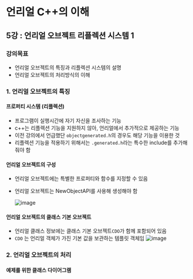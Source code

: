 # 언리얼 C++의 이해
## 5강 : 언리얼 오브젝트 리플렉션 시스템 1
### 강의목표
* 언리얼 오브젝트의 특징과 리플렉션 시스템의 설명
* 언리얼 오브젝트의 처리방식의 이해

### 1. 언리얼 오브젝트의 특징

#### 프로퍼티 시스템 (리플렉션)
* 프로그램이 실행시간에 자기 자신을 조사하는 기능 
* c++는 리플렉션 기능을 지원하지 않아, 언리얼에서 추가적으로 제공하는 기능 
*  이전 강의에서 언급했단 `objectgenerated.h`의 경우도 해당 기능을 이용한 것
* 리플렉션 기능을 적용하기 위해서는 `.generated.h`라는 특수한 include를 추가해줘야 함


#### 언리얼 오브젝트의 구성
* 언리얼 오브젝트에는 특별한 프로퍼티와 함수를 지정할 수 있음
* 언리얼 오브젝트는 NewObjectAPI를 사용해 생성해야 함
 

   ![image](https://github.com/spade8/study/assets/37619294/d576e19a-fb6b-4855-ab6c-ccbe1971d7f5)
   



#### 언리얼 오브젝트의 클래스 기본 오브젝트 
* 언리얼 클래스 정보에는 클래스 기본 오브젝트`CDO`가 함께 포함되어 있음
* `CDO` 는 언리얼 객체가 가진 기본 값을 보관하는 템플릿 객체임 
![image](https://github.com/spade8/study/assets/37619294/a63fb2b8-8fae-4de9-a92c-5f5bb5338579)

### 2. 언리얼 오브젝트의 처리

#### 예제를 위한 클래스 다이어그램